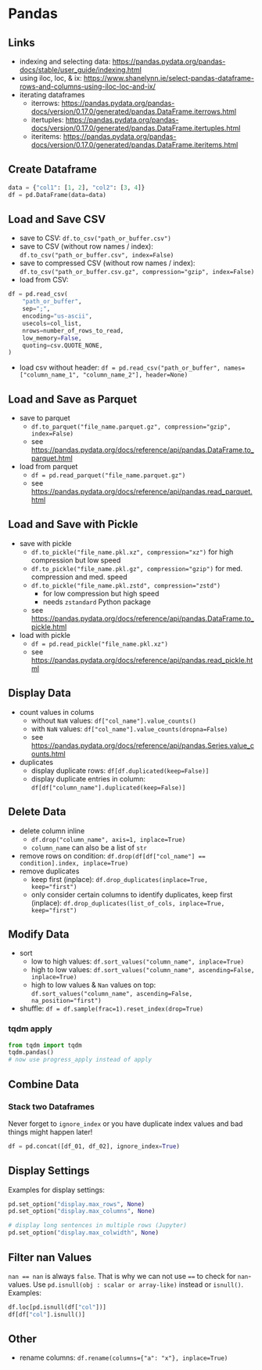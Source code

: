 # Pandas

## Links

- indexing and selecting data: <https://pandas.pydata.org/pandas-docs/stable/user_guide/indexing.html>
- using iloc, loc, & ix: <https://www.shanelynn.ie/select-pandas-dataframe-rows-and-columns-using-iloc-loc-and-ix/>
- iterating dataframes
  - iterrows: <https://pandas.pydata.org/pandas-docs/version/0.17.0/generated/pandas.DataFrame.iterrows.html>
  - itertuples: <https://pandas.pydata.org/pandas-docs/version/0.17.0/generated/pandas.DataFrame.itertuples.html>
  - iteritems: <https://pandas.pydata.org/pandas-docs/version/0.17.0/generated/pandas.DataFrame.iteritems.html>

## Create Dataframe

```python
data = {"col1": [1, 2], "col2": [3, 4]}
df = pd.DataFrame(data=data)
```

## Load and Save CSV

- save to CSV: `df.to_csv("path_or_buffer.csv")`
- save to CSV (without row names / index): `df.to_csv("path_or_buffer.csv", index=False)`
- save to compressed CSV (without row names / index): `df.to_csv("path_or_buffer.csv.gz", compression="gzip", index=False)`
- load from CSV:

```python
df = pd.read_csv(
    "path_or_buffer",
    sep=";",
    encoding="us-ascii",
    usecols=col_list,
    nrows=number_of_rows_to_read,
    low_memory=False,
    quoting=csv.QUOTE_NONE,
)
```

- load csv without header: `df = pd.read_csv("path_or_buffer", names=["column_name_1", "column_name_2"], header=None)`

## Load and Save as Parquet

- save to parquet
  - `df.to_parquet("file_name.parquet.gz", compression="gzip", index=False)`
  - see <https://pandas.pydata.org/docs/reference/api/pandas.DataFrame.to_parquet.html>
- load from parquet
  - `df = pd.read_parquet("file_name.parquet.gz")`
  - see <https://pandas.pydata.org/docs/reference/api/pandas.read_parquet.html>

## Load and Save with Pickle

- save with pickle
  - `df.to_pickle("file_name.pkl.xz", compression="xz")` for high compression but low speed
  - `df.to_pickle("file_name.pkl.gz", compression="gzip")` for med. compression and med. speed
  - `df.to_pickle("file_name.pkl.zstd", compression="zstd")`
    - for low compression but high speed
    - needs `zstandard` Python package
  - see <https://pandas.pydata.org/docs/reference/api/pandas.DataFrame.to_pickle.html>
- load with pickle
  - `df = pd.read_pickle("file_name.pkl.xz")`
  - see <https://pandas.pydata.org/docs/reference/api/pandas.read_pickle.html>

## Display Data

- count values in colums
  - without `NaN` values: `df["col_name"].value_counts()`
  - with `NaN` values: `df["col_name"].value_counts(dropna=False)`
  - see <https://pandas.pydata.org/docs/reference/api/pandas.Series.value_counts.html>
- duplicates
  - display duplicate rows: `df[df.duplicated(keep=False)]`
  - display duplicate entries in column: `df[df["column_name"].duplicated(keep=False)]`

## Delete Data

- delete column inline
  - `df.drop("column_name", axis=1, inplace=True)`
  - `column_name` can also be a list of `str`
- remove rows on condition: `df.drop(df[df["col_name"] == condition].index, inplace=True)`
- remove duplicates
  - keep first (inplace): `df.drop_duplicates(inplace=True, keep="first")`
  - only consider certain columns to identify duplicates, keep first (inplace): `df.drop_duplicates(list_of_cols, inplace=True, keep="first")`

## Modify Data

- sort
  - low to high values: `df.sort_values("column_name", inplace=True)`
  - high to low values: `df.sort_values("column_name", ascending=False, inplace=True)`
  - high to low values & `Nan` values on top: `df.sort_values("column_name", ascending=False, na_position="first")`
- shuffle: `df = df.sample(frac=1).reset_index(drop=True)`

### tqdm apply

```python
from tqdm import tqdm
tqdm.pandas()
# now use progress_apply instead of apply
```

## Combine Data

### Stack two Dataframes

Never forget to `ignore_index` or you have duplicate index values and
bad things might happen later!

```python
df = pd.concat([df_01, df_02], ignore_index=True)
```

## Display Settings

Examples for display settings:

```python
pd.set_option("display.max_rows", None)
pd.set_option("display.max_columns", None)

# display long sentences in multiple rows (Jupyter)
pd.set_option("display.max_colwidth", None)
```

## Filter nan Values

`nan == nan` is always `false`. That is why we can not use `==` to
check for `nan`-values. Use `pd.isnull(obj : scalar or array-like)`
instead or `isnull()`. Examples:

```python
df.loc[pd.isnull(df["col"])]
df[df["col"].isnull()]
```

## Other

- rename columns: `df.rename(columns={"a": "x"}, inplace=True)`
